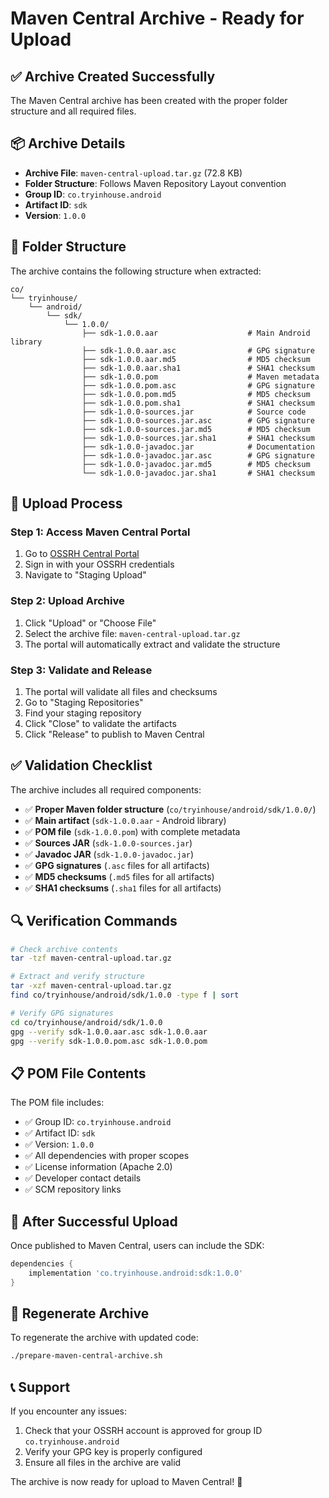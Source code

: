 # Maven Central Archive - Ready for Upload

## ✅ Archive Created Successfully

The Maven Central archive has been created with the proper folder structure and all required files.

## 📦 Archive Details

- **Archive File**: `maven-central-upload.tar.gz` (72.8 KB)
- **Folder Structure**: Follows Maven Repository Layout convention
- **Group ID**: `co.tryinhouse.android`
- **Artifact ID**: `sdk`
- **Version**: `1.0.0`

## 📁 Folder Structure

The archive contains the following structure when extracted:

```
co/
└── tryinhouse/
    └── android/
        └── sdk/
            └── 1.0.0/
                ├── sdk-1.0.0.aar                    # Main Android library
                ├── sdk-1.0.0.aar.asc                # GPG signature
                ├── sdk-1.0.0.aar.md5                # MD5 checksum
                ├── sdk-1.0.0.aar.sha1               # SHA1 checksum
                ├── sdk-1.0.0.pom                    # Maven metadata
                ├── sdk-1.0.0.pom.asc                # GPG signature
                ├── sdk-1.0.0.pom.md5                # MD5 checksum
                ├── sdk-1.0.0.pom.sha1               # SHA1 checksum
                ├── sdk-1.0.0-sources.jar            # Source code
                ├── sdk-1.0.0-sources.jar.asc        # GPG signature
                ├── sdk-1.0.0-sources.jar.md5        # MD5 checksum
                ├── sdk-1.0.0-sources.jar.sha1       # SHA1 checksum
                ├── sdk-1.0.0-javadoc.jar            # Documentation
                ├── sdk-1.0.0-javadoc.jar.asc        # GPG signature
                ├── sdk-1.0.0-javadoc.jar.md5        # MD5 checksum
                └── sdk-1.0.0-javadoc.jar.sha1       # SHA1 checksum
```

## 🚀 Upload Process

### Step 1: Access Maven Central Portal

1. Go to [OSSRH Central Portal](https://central.sonatype.com/)
2. Sign in with your OSSRH credentials
3. Navigate to "Staging Upload"

### Step 2: Upload Archive

1. Click "Upload" or "Choose File"
2. Select the archive file: `maven-central-upload.tar.gz`
3. The portal will automatically extract and validate the structure

### Step 3: Validate and Release

1. The portal will validate all files and checksums
2. Go to "Staging Repositories"
3. Find your staging repository
4. Click "Close" to validate the artifacts
5. Click "Release" to publish to Maven Central

## ✅ Validation Checklist

The archive includes all required components:

- ✅ **Proper Maven folder structure** (`co/tryinhouse/android/sdk/1.0.0/`)
- ✅ **Main artifact** (`sdk-1.0.0.aar` - Android library)
- ✅ **POM file** (`sdk-1.0.0.pom`) with complete metadata
- ✅ **Sources JAR** (`sdk-1.0.0-sources.jar`)
- ✅ **Javadoc JAR** (`sdk-1.0.0-javadoc.jar`)
- ✅ **GPG signatures** (`.asc` files for all artifacts)
- ✅ **MD5 checksums** (`.md5` files for all artifacts)
- ✅ **SHA1 checksums** (`.sha1` files for all artifacts)

## 🔍 Verification Commands

```bash
# Check archive contents
tar -tzf maven-central-upload.tar.gz

# Extract and verify structure
tar -xzf maven-central-upload.tar.gz
find co/tryinhouse/android/sdk/1.0.0 -type f | sort

# Verify GPG signatures
cd co/tryinhouse/android/sdk/1.0.0
gpg --verify sdk-1.0.0.aar.asc sdk-1.0.0.aar
gpg --verify sdk-1.0.0.pom.asc sdk-1.0.0.pom
```

## 📋 POM File Contents

The POM file includes:

- ✅ Group ID: `co.tryinhouse.android`
- ✅ Artifact ID: `sdk`
- ✅ Version: `1.0.0`
- ✅ All dependencies with proper scopes
- ✅ License information (Apache 2.0)
- ✅ Developer contact details
- ✅ SCM repository links

## 🎯 After Successful Upload

Once published to Maven Central, users can include the SDK:

```gradle
dependencies {
    implementation 'co.tryinhouse.android:sdk:1.0.0'
}
```

## 🔄 Regenerate Archive

To regenerate the archive with updated code:

```bash
./prepare-maven-central-archive.sh
```

## 📞 Support

If you encounter any issues:

1. Check that your OSSRH account is approved for group ID `co.tryinhouse.android`
2. Verify your GPG key is properly configured
3. Ensure all files in the archive are valid

The archive is now ready for upload to Maven Central! 🚀
